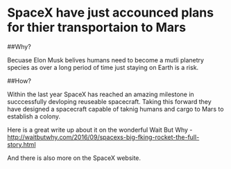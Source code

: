 
# SpaceX have just accounced plans for thier transportaion to Mars

##Why?

Becuase Elon Musk belives humans need to become a mutli planetry species as over a long period of time just staying on Earth is a risk. 

##How?

Within the last year SpaceX has reached an amazing milestone in succcessfully devloping reuseable spacecraft. Taking this forward they have designed a spacecraft capable of taknig humans and cargo to Mars to establish a colony. 

Here is a great write up about it on the wonderful Wait But Why - http://waitbutwhy.com/2016/09/spacexs-big-fking-rocket-the-full-story.html

And there is also more on the SpaceX website.
